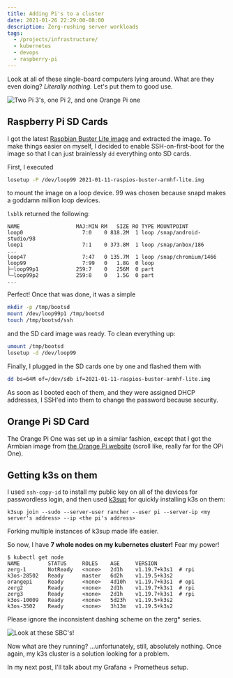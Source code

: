 ```yaml
---
title: Adding Pi's to a cluster
date: 2021-01-26 22:29:00-08:00
description: Zerg-rushing server workloads
tags:
  - /projects/infrastructure/
  - kubernetes
  - devops
  - raspberry-pi
---
```


Look at all of these single-board computers lying around. What are they even
doing? _Literally nothing._ Let's put them to good use.

![Two Pi 3's, one Pi 2, and one Orange Pi one](https://s3.us-west-000.backblazeb2.com/nyaabucket/3f721847d68f2bcd04e7e8c99cf73a05bcef9507939ca47b5b85a4f174fcbf22/raw-pis.jpeg)

## Raspberry Pi SD Cards

I got the latest
[Raspbian Buster Lite image](https://www.raspberrypi.org/software/operating-systems/)
and extracted the image. To make things easier on myself, I decided to enable
SSH-on-first-boot for the image so that I can just brainlessly `dd` everything
onto SD cards.

First, I executed

```zsh
losetup -P /dev/loop99 2021-01-11-raspios-buster-armhf-lite.img
```

to mount the image on a loop device. 99 was chosen because snapd makes a goddamn
million loop devices.

`lsblk` returned the following:

```
NAME                  MAJ:MIN RM   SIZE RO TYPE MOUNTPOINT
loop0                   7:0    0 818.2M  1 loop /snap/android-studio/98
loop1                   7:1    0 373.8M  1 loop /snap/anbox/186
...
loop47                  7:47   0 135.7M  1 loop /snap/chromium/1466
loop99                  7:99   0   1.8G  0 loop
├─loop99p1            259:7    0   256M  0 part
└─loop99p2            259:8    0   1.5G  0 part
...
```

Perfect! Once that was done, it was a simple

```zsh
mkdir -p /tmp/bootsd
mount /dev/loop99p1 /tmp/bootsd
touch /tmp/bootsd/ssh
```

and the SD card image was ready. To clean everything up:

```zsh
umount /tmp/bootsd
losetup -d /dev/loop99
```

Finally, I plugged in the SD cards one by one and flashed them with

```zsh
dd bs=64M of=/dev/sdb if=2021-01-11-raspios-buster-armhf-lite.img
```

As soon as I booted each of them, and they were assigned DHCP addresses, I
SSH'ed into them to change the password because security.

## Orange Pi SD Card

The Orange Pi One was set up in a similar fashion, except that I got the Armbian
image from [the Orange Pi website](http://www.orangepi.org/downloadresources/)
(scroll like, really far for the OPi One).

## Getting k3s on them

I used `ssh-copy-id` to install my public key on all of the devices for
passwordless login, and then used [k3sup](https://github.com/alexellis/k3sup)
for quickly installing k3s on them:

```
k3sup join --sudo --server-user rancher --user pi --server-ip <my server's address> --ip <the pi's address>
```

Forking multiple instances of k3sup made life easier.

So now, I have **7 whole nodes on my kubernetes cluster!** Fear my power!

```
$ kubectl get node
NAME         STATUS     ROLES    AGE     VERSION
zerg-1       NotReady   <none>   2d1h    v1.19.7+k3s1  # rpi
k3os-28502   Ready      master   6d2h    v1.19.5+k3s2
orangepi     Ready      <none>   4d10h   v1.19.7+k3s1  # opi
zerg2        Ready      <none>   2d1h    v1.19.7+k3s1  # rpi
zerg3        Ready      <none>   2d1h    v1.19.7+k3s1  # rpi
k3os-10009   Ready      <none>   5d23h   v1.19.5+k3s2
k3os-3502    Ready      <none>   3h13m   v1.19.5+k3s2
```

Please ignore the inconsistent dashing scheme on the zerg\* series.

![Look at these SBC's!](https://s3.us-west-000.backblazeb2.com/nyaabucket/b24d80f4eef5f97144127493e2761625a1a8f18f26ec012a99ca3ca0b7fef972/nodezzz.jpeg)

Now what are they running? ...unfortunately, still, absolutely nothing. Once
again, my k3s cluster is a solution looking for a problem.

In my next post, I'll talk about my Grafana + Prometheus setup.
